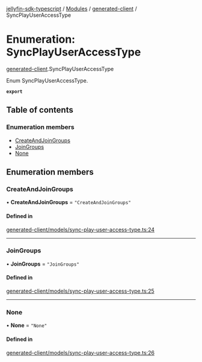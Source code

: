 [jellyfin-sdk-typescript](../README.md) / [Modules](../modules.md) / [generated-client](../modules/generated_client.md) / SyncPlayUserAccessType

# Enumeration: SyncPlayUserAccessType

[generated-client](../modules/generated_client.md).SyncPlayUserAccessType

Enum SyncPlayUserAccessType.

**`export`**

## Table of contents

### Enumeration members

- [CreateAndJoinGroups](generated_client.SyncPlayUserAccessType.md#createandjoingroups)
- [JoinGroups](generated_client.SyncPlayUserAccessType.md#joingroups)
- [None](generated_client.SyncPlayUserAccessType.md#none)

## Enumeration members

### CreateAndJoinGroups

• **CreateAndJoinGroups** = `"CreateAndJoinGroups"`

#### Defined in

[generated-client/models/sync-play-user-access-type.ts:24](https://github.com/thornbill/jellyfin-sdk-typescript/blob/0f61f16/src/generated-client/models/sync-play-user-access-type.ts#L24)

___

### JoinGroups

• **JoinGroups** = `"JoinGroups"`

#### Defined in

[generated-client/models/sync-play-user-access-type.ts:25](https://github.com/thornbill/jellyfin-sdk-typescript/blob/0f61f16/src/generated-client/models/sync-play-user-access-type.ts#L25)

___

### None

• **None** = `"None"`

#### Defined in

[generated-client/models/sync-play-user-access-type.ts:26](https://github.com/thornbill/jellyfin-sdk-typescript/blob/0f61f16/src/generated-client/models/sync-play-user-access-type.ts#L26)
